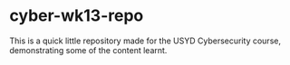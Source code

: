 # cyber-wk13-repo
This is a quick little repository made for the USYD Cybersecurity course, demonstrating some of the content learnt.
